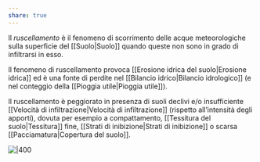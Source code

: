 ```yaml
---
share: true
---
```

Il *ruscellamento* è il fenomeno di scorrimento delle acque meteorologiche sulla superficie del [[Suolo|Suolo]] quando queste non sono in grado di infiltrarsi in esso.

Il fenomeno di ruscellamento provoca [[Erosione idrica del suolo|Erosione idrica]] ed è una fonte di perdite nel [[Bilancio idrico|Bilancio idrologico]] (e nel conteggio della [[Pioggia utile|Pioggia utile]]).

Il ruscellamento è peggiorato in presenza di suoli declivi e/o insufficiente [[Velocità di infiltrazione|Velocità di infiltrazione]] (rispetto all’intensità degli apporti), dovuta per esempio a compattamento, [[Tessitura del suolo|Tessitura]] fine, [[Strati di inibizione|Strati di inibizione]] o scarsa [[Pacciamatura|Copertura del suolo]].

![|400](5c1f7172880dfc5c0f330369f64cefb4_MD5%201.png)